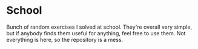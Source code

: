 # School
Bunch of random exercises I solved at school.
They're overall very simple, but if anybody finds them useful for anything, feel free to use them. Not everything is here, so the repository is a mess.
